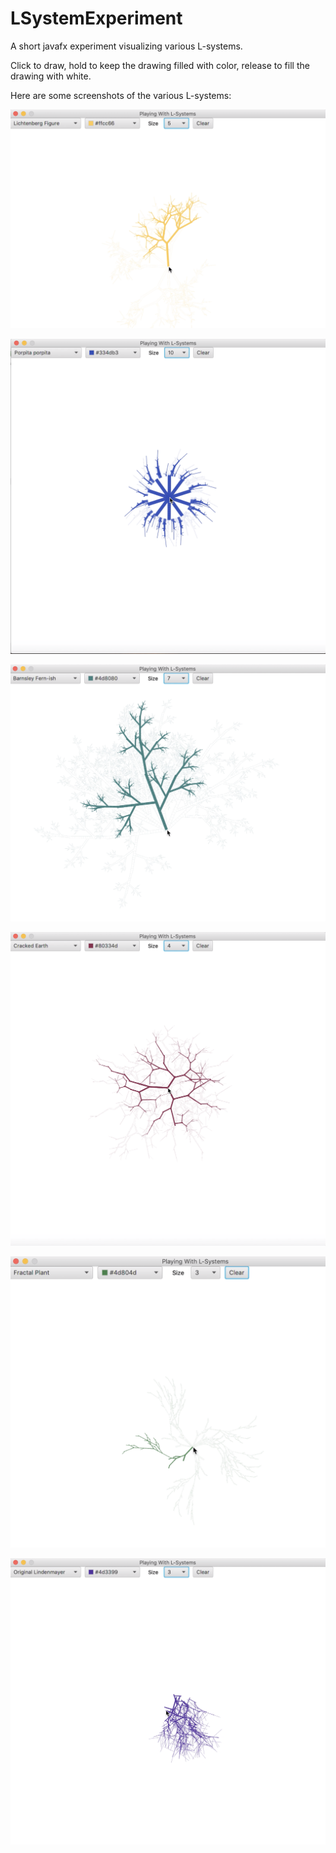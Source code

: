 # LSystemExperiment
A short javafx experiment visualizing various L-systems.

Click to draw, hold to keep the drawing filled with color, release to fill the drawing with white.

Here are some screenshots of the various L-systems:

![Lichtenberg Figure](/sampleImages/LSysLinden.png)

![Porpita porpita](/sampleImages/LSysPorpita.png)

![Barnsley Fern](/sampleImages/LSysBarns.png)

![Cracked Earth](/sampleImages/LSysCraEar.png)

![Fern](/sampleImages/LSysFern.png)

![Original](/sampleImages/LSysOrig.png)
